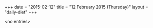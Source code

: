 +++
date = "2015-02-12"
title = "12 February 2015 (Thursday)"
layout = "daily-diet"
+++

<p>&lt;no entries&gt;</p>